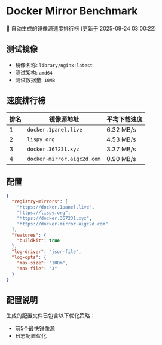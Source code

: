 # Docker Mirror Benchmark

🚀 自动生成的镜像源速度排行榜 (更新于 2025-09-24 03:00:22)

## 测试镜像
- 镜像名称: `library/nginx:latest`
- 测试架构: `amd64`
- 测试数据量: `10MB`

## 速度排行榜
| 排名 | 镜像源地址 | 平均下载速度 |
|------|------------|--------------|
| 1 | `docker.1panel.live` | 6.32 MB/s |
| 2 | `lispy.org` | 4.53 MB/s |
| 3 | `docker.367231.xyz` | 3.37 MB/s |
| 4 | `docker-mirror.aigc2d.com` | 0.90 MB/s |

## 配置

```json
{
  "registry-mirrors": [
    "https://docker.1panel.live",
    "https://lispy.org",
    "https://docker.367231.xyz",
    "https://docker-mirror.aigc2d.com"
  ],
  "features": {
    "buildkit": true
  },
  "log-driver": "json-file",
  "log-opts": {
    "max-size": "100m",
    "max-file": "3"
  }
}
```

## 配置说明
生成的配置文件已包含以下优化策略：
- 前5个最快镜像源
- 日志配置优化

